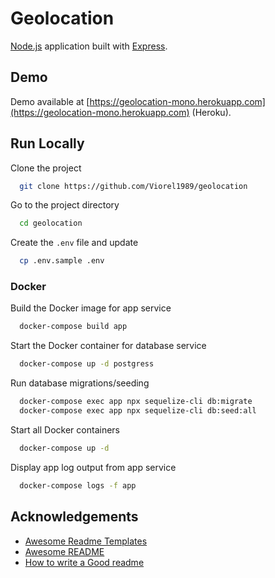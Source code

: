 # Geolocation

[Node.js](https://nodejs.org/en/) application built with [Express](https://expressjs.com/).

## Demo

Demo available at [https://geolocation-mono.herokuapp.com](https://geolocation-mono.herokuapp.com) (Heroku).

## Run Locally

Clone the project

```bash
  git clone https://github.com/Viorel1989/geolocation
```

Go to the project directory

```bash
  cd geolocation
```

Create the `.env` file and update

```bash
  cp .env.sample .env
```

### Docker

Build the Docker image for app service

```bash
  docker-compose build app
```

Start the Docker container for database service

```bash
  docker-compose up -d postgress
```
Run database migrations/seeding

```bash
  docker-compose exec app npx sequelize-cli db:migrate
  docker-compose exec app npx sequelize-cli db:seed:all
```

Start all Docker containers

```bash
  docker-compose up -d
```

Display app log output from app service

```bash
  docker-compose logs -f app
```

## Acknowledgements

- [Awesome Readme Templates](https://awesomeopensource.com/project/elangosundar/awesome-README-templates)
- [Awesome README](https://github.com/matiassingers/awesome-readme)
- [How to write a Good readme](https://bulldogjob.com/news/449-how-to-write-a-good-readme-for-your-github-project)
